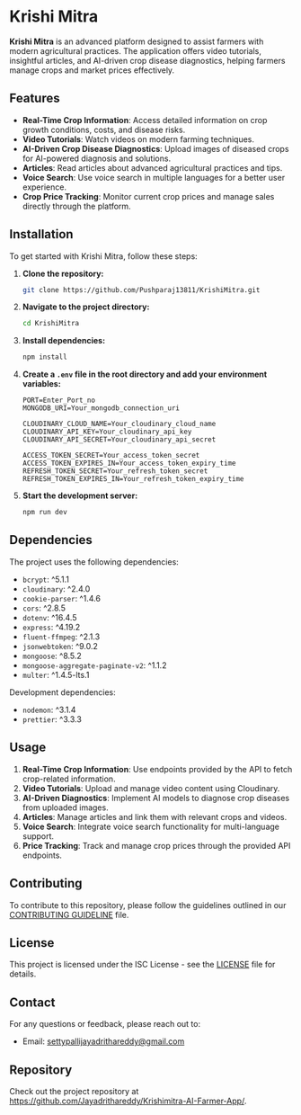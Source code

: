 # Krishi Mitra

**Krishi Mitra** is an advanced platform designed to assist farmers with modern agricultural practices. The application offers video tutorials, insightful articles, and AI-driven crop disease diagnostics, helping farmers manage crops and market prices effectively.

## Features

- **Real-Time Crop Information**: Access detailed information on crop growth conditions, costs, and disease risks.
- **Video Tutorials**: Watch videos on modern farming techniques.
- **AI-Driven Crop Disease Diagnostics**: Upload images of diseased crops for AI-powered diagnosis and solutions.
- **Articles**: Read articles about advanced agricultural practices and tips.
- **Voice Search**: Use voice search in multiple languages for a better user experience.
- **Crop Price Tracking**: Monitor current crop prices and manage sales directly through the platform.

## Installation

To get started with Krishi Mitra, follow these steps:

1. **Clone the repository:**

   ```bash
   git clone https://github.com/Pushparaj13811/KrishiMitra.git
   ```

2. **Navigate to the project directory:**

   ```bash
   cd KrishiMitra
   ```

3. **Install dependencies:**

   ```bash
   npm install
   ```

4. **Create a `.env` file in the root directory and add your environment variables:**

    ```plaintext
    PORT=Enter_Port_no
    MONGODB_URI=Your_mongodb_connection_uri

    CLOUDINARY_CLOUD_NAME=Your_cloudinary_cloud_name
    CLOUDINARY_API_KEY=Your_cloudinary_api_key
    CLOUDINARY_API_SECRET=Your_cloudinary_api_secret

    ACCESS_TOKEN_SECRET=Your_access_token_secret
    ACCESS_TOKEN_EXPIRES_IN=Your_access_token_expiry_time
    REFRESH_TOKEN_SECRET=Your_refresh_token_secret
    REFRESH_TOKEN_EXPIRES_IN=Your_refresh_token_expiry_time
    ```


5. **Start the development server:**

   ```bash
   npm run dev
   ```

## Dependencies

The project uses the following dependencies:

- `bcrypt`: ^5.1.1
- `cloudinary`: ^2.4.0
- `cookie-parser`: ^1.4.6
- `cors`: ^2.8.5
- `dotenv`: ^16.4.5
- `express`: ^4.19.2
- `fluent-ffmpeg`: ^2.1.3
- `jsonwebtoken`: ^9.0.2
- `mongoose`: ^8.5.2
- `mongoose-aggregate-paginate-v2`: ^1.1.2
- `multer`: ^1.4.5-lts.1

Development dependencies:

- `nodemon`: ^3.1.4
- `prettier`: ^3.3.3

## Usage

1. **Real-Time Crop Information**: Use endpoints provided by the API to fetch crop-related information.
2. **Video Tutorials**: Upload and manage video content using Cloudinary.
3. **AI-Driven Diagnostics**: Implement AI models to diagnose crop diseases from uploaded images.
4. **Articles**: Manage articles and link them with relevant crops and videos.
5. **Voice Search**: Integrate voice search functionality for multi-language support.
6. **Price Tracking**: Track and manage crop prices through the provided API endpoints.

## Contributing

To contribute to this repository, please follow the guidelines outlined in our [CONTRIBUTING GUIDELINE](CONTRIBUTING.md) file.

## License

This project is licensed under the ISC License - see the [LICENSE](LICENSE) file for details.

## Contact

For any questions or feedback, please reach out to:


- Email: settypallijayadrithareddy@gmail.com 

## Repository

Check out the project repository at https://github.com/Jayadrithareddy/Krishimitra-AI-Farmer-App/.

